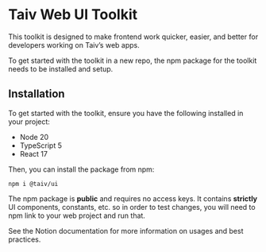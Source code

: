 # **Taiv Web UI Toolkit**

This toolkit is designed to make frontend work quicker, easier, and better for developers working on Taiv’s web apps.

To get started with the toolkit in a new repo, the npm package for the toolkit needs to be installed and setup.

## Installation

To get started with the toolkit, ensure you have the following installed in your project:

- Node 20
- TypeScript 5
- React 17

Then, you can install the package from npm:

```tsx
npm i @taiv/ui
```

The npm package is **public** and requires no access keys. It contains **strictly** UI components, constants, etc. so in order to test changes, you will need to npm link to your web project and run that.

See the Notion documentation for more information on usages and best practices.

